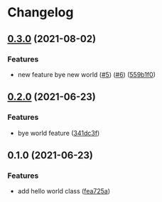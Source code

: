 # Changelog

## [0.3.0](https://www.github.com/mselgamal/using_git_workflow/compare/v0.2.0...v0.3.0) (2021-08-02)


### Features

* new feature bye new world ([#5](https://www.github.com/mselgamal/using_git_workflow/issues/5)) ([#6](https://www.github.com/mselgamal/using_git_workflow/issues/6)) ([559b1f0](https://www.github.com/mselgamal/using_git_workflow/commit/559b1f0aca8ae2fbef641f3619fb997fa9e0cd37))

## [0.2.0](https://www.github.com/mselgamal/using_git_workflow/compare/v0.1.0...v0.2.0) (2021-06-23)


### Features

* bye world feature ([341dc3f](https://www.github.com/mselgamal/using_git_workflow/commit/341dc3ffc34fdf57fbac0489a5a5f8ddfbeda35b))

## 0.1.0 (2021-06-23)


### Features

* add hello world class ([fea725a](https://www.github.com/mselgamal/using_git_workflow/commit/fea725a7e4b7517dfba9efcf344557b0ecd8e622))
